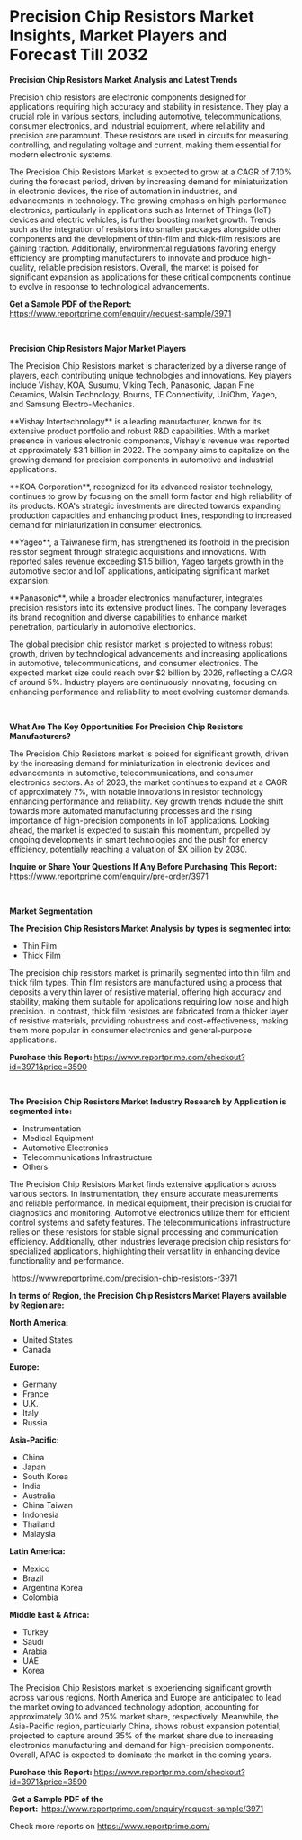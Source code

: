 <p><h1>Precision Chip Resistors Market Insights, Market Players and Forecast Till 2032</h1></p><p><strong>Precision Chip Resistors Market Analysis and Latest Trends</strong></p>
<p><p>Precision chip resistors are electronic components designed for applications requiring high accuracy and stability in resistance. They play a crucial role in various sectors, including automotive, telecommunications, consumer electronics, and industrial equipment, where reliability and precision are paramount. These resistors are used in circuits for measuring, controlling, and regulating voltage and current, making them essential for modern electronic systems.</p><p>The Precision Chip Resistors Market is expected to grow at a CAGR of 7.10% during the forecast period, driven by increasing demand for miniaturization in electronic devices, the rise of automation in industries, and advancements in technology. The growing emphasis on high-performance electronics, particularly in applications such as Internet of Things (IoT) devices and electric vehicles, is further boosting market growth. Trends such as the integration of resistors into smaller packages alongside other components and the development of thin-film and thick-film resistors are gaining traction. Additionally, environmental regulations favoring energy efficiency are prompting manufacturers to innovate and produce high-quality, reliable precision resistors. Overall, the market is poised for significant expansion as applications for these critical components continue to evolve in response to technological advancements.</p></p>
<p><strong>Get a Sample PDF of the Report:&nbsp;</strong> <a href="https://www.reportprime.com/enquiry/request-sample/3971?utm_campaign=3196&utm_medium=2&utm_source=Github&utm_content=ia&utm_term=18032025&utm_id=precision-chip-resistors">https://www.reportprime.com/enquiry/request-sample/3971</a></p>
<p>&nbsp;</p>
<p><strong>Precision Chip Resistors Major Market Players</strong></p>
<p><p>The Precision Chip Resistors market is characterized by a diverse range of players, each contributing unique technologies and innovations. Key players include Vishay, KOA, Susumu, Viking Tech, Panasonic, Japan Fine Ceramics, Walsin Technology, Bourns, TE Connectivity, UniOhm, Yageo, and Samsung Electro-Mechanics.</p><p>**Vishay Intertechnology** is a leading manufacturer, known for its extensive product portfolio and robust R&D capabilities. With a market presence in various electronic components, Vishay's revenue was reported at approximately $3.1 billion in 2022. The company aims to capitalize on the growing demand for precision components in automotive and industrial applications.</p><p>**KOA Corporation**, recognized for its advanced resistor technology, continues to grow by focusing on the small form factor and high reliability of its products. KOA's strategic investments are directed towards expanding production capacities and enhancing product lines, responding to increased demand for miniaturization in consumer electronics.</p><p>**Yageo**, a Taiwanese firm, has strengthened its foothold in the precision resistor segment through strategic acquisitions and innovations. With reported sales revenue exceeding $1.5 billion, Yageo targets growth in the automotive sector and IoT applications, anticipating significant market expansion.</p><p>**Panasonic**, while a broader electronics manufacturer, integrates precision resistors into its extensive product lines. The company leverages its brand recognition and diverse capabilities to enhance market penetration, particularly in automotive electronics.</p><p>The global precision chip resistor market is projected to witness robust growth, driven by technological advancements and increasing applications in automotive, telecommunications, and consumer electronics. The expected market size could reach over $2 billion by 2026, reflecting a CAGR of around 5%. Industry players are continuously innovating, focusing on enhancing performance and reliability to meet evolving customer demands.</p></p>
<p>&nbsp;</p>
<p><strong>What Are The Key Opportunities For Precision Chip Resistors Manufacturers?</strong></p>
<p><p>The Precision Chip Resistors market is poised for significant growth, driven by the increasing demand for miniaturization in electronic devices and advancements in automotive, telecommunications, and consumer electronics sectors. As of 2023, the market continues to expand at a CAGR of approximately 7%, with notable innovations in resistor technology enhancing performance and reliability. Key growth trends include the shift towards more automated manufacturing processes and the rising importance of high-precision components in IoT applications. Looking ahead, the market is expected to sustain this momentum, propelled by ongoing developments in smart technologies and the push for energy efficiency, potentially reaching a valuation of $X billion by 2030.</p></p>
<p><strong>Inquire or Share Your Questions If Any Before Purchasing This Report:</strong> <a href="https://www.reportprime.com/enquiry/pre-order/3971?utm_campaign=3196&utm_medium=2&utm_source=Github&utm_content=ia&utm_term=18032025&utm_id=precision-chip-resistors">https://www.reportprime.com/enquiry/pre-order/3971</a></p>
<p>&nbsp;</p>
<p><strong>Market Segmentation</strong></p>
<p><strong>The Precision Chip Resistors Market Analysis by types is segmented into:</strong></p>
<p><ul><li>Thin Film</li><li>Thick Film</li></ul></p>
<p><p>The precision chip resistors market is primarily segmented into thin film and thick film types. Thin film resistors are manufactured using a process that deposits a very thin layer of resistive material, offering high accuracy and stability, making them suitable for applications requiring low noise and high precision. In contrast, thick film resistors are fabricated from a thicker layer of resistive materials, providing robustness and cost-effectiveness, making them more popular in consumer electronics and general-purpose applications.</p></p>
<p><strong>Purchase this Report:&nbsp;</strong><a href="https://www.reportprime.com/checkout?id=3971&price=3590&utm_campaign=3196&utm_medium=2&utm_source=Github&utm_content=ia&utm_term=18032025&utm_id=precision-chip-resistors">https://www.reportprime.com/checkout?id=3971&price=3590</a></p>
<p>&nbsp;</p>
<p><strong>The Precision Chip Resistors Market Industry Research by Application is segmented into:</strong></p>
<p><ul><li>Instrumentation</li><li>Medical Equipment</li><li>Automotive Electronics</li><li>Telecommunications Infrastructure</li><li>Others</li></ul></p>
<p><p>The Precision Chip Resistors Market finds extensive applications across various sectors. In instrumentation, they ensure accurate measurements and reliable performance. In medical equipment, their precision is crucial for diagnostics and monitoring. Automotive electronics utilize them for efficient control systems and safety features. The telecommunications infrastructure relies on these resistors for stable signal processing and communication efficiency. Additionally, other industries leverage precision chip resistors for specialized applications, highlighting their versatility in enhancing device functionality and performance.</p></p>
<p><a href="https://www.reportprime.com/precision-chip-resistors-r3971?utm_campaign=3196&utm_medium=2&utm_source=Github&utm_content=ia&utm_term=18032025&utm_id=precision-chip-resistors">&nbsp;https://www.reportprime.com/precision-chip-resistors-r3971</a></p>
<p><strong>In terms of Region, the Precision Chip Resistors Market Players available by Region are:</strong></p>
<p>
    <p> <strong> North America: </strong>
        <ul>
            <li>United States</li>
            <li>Canada</li>
        </ul>
        </p> 
    <p> <strong> Europe: </strong>
        <ul>
            <li>Germany</li>
            <li>France</li>
            <li>U.K.</li>
            <li>Italy</li>
            <li>Russia</li>
        </ul>
        </p> 
    <p> <strong> Asia-Pacific: </strong>
        <ul>
            <li>China</li>
            <li>Japan</li>
            <li>South Korea</li>
            <li>India</li>
            <li>Australia</li>
            <li>China Taiwan</li>
            <li>Indonesia</li>
            <li>Thailand</li>
            <li>Malaysia</li>
        </ul>
        </p> 
    <p> <strong> Latin America: </strong>
        <ul>
            <li>Mexico</li>
            <li>Brazil</li>
            <li>Argentina Korea</li>
            <li>Colombia</li>
        </ul>
        </p> 
    <p> <strong> Middle East & Africa: </strong>
        <ul>
            <li>Turkey</li>
            <li>Saudi</li>
            <li>Arabia</li>
            <li>UAE</li>
            <li>Korea</li>
        </ul>
    </p>
    </p>
<p><p>The Precision Chip Resistors market is experiencing significant growth across various regions. North America and Europe are anticipated to lead the market owing to advanced technology adoption, accounting for approximately 30% and 25% market share, respectively. Meanwhile, the Asia-Pacific region, particularly China, shows robust expansion potential, projected to capture around 35% of the market share due to increasing electronics manufacturing and demand for high-precision components. Overall, APAC is expected to dominate the market in the coming years.</p></p>
<p><strong>Purchase this Report: </strong><a href="https://www.reportprime.com/checkout?id=3971&price=3590&utm_campaign=3196&utm_medium=2&utm_source=Github&utm_content=ia&utm_term=18032025&utm_id=precision-chip-resistors">https://www.reportprime.com/checkout?id=3971&price=3590</a></p>
<p>&nbsp;<strong>Get a Sample PDF of the Report:&nbsp;&nbsp;</strong><a href="https://www.reportprime.com/enquiry/request-sample/3971?utm_campaign=3196&utm_medium=2&utm_source=Github&utm_content=ia&utm_term=18032025&utm_id=precision-chip-resistors">https://www.reportprime.com/enquiry/request-sample/3971</a></p>
<p><strong></strong></p>
<p>Check more reports on <a href="https://www.reportprime.com/?utm_campaign=3196&utm_medium=2&utm_source=Github&utm_content=ia&utm_term=18032025&utm_id=precision-chip-resistors">https://www.reportprime.com/</a></p>